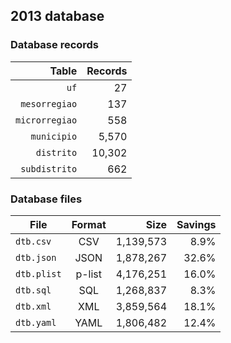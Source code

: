## 2013 database

### Database records

|          Table | Records |
| --------------:| -------:|
|           `uf` |      27 |
|  `mesorregiao` |     137 |
| `microrregiao` |     558 |
|    `municipio` |   5,570 |
|     `distrito` |  10,302 |
|  `subdistrito` |     662 |

### Database files

| File        | Format |      Size | Savings |
| ----------- |:------:| ---------:| -------:|
| `dtb.csv`   | CSV    | 1,139,573 |    8.9% |
| `dtb.json`  | JSON   | 1,878,267 |   32.6% |
| `dtb.plist` | p-list | 4,176,251 |   16.0% |
| `dtb.sql`   | SQL    | 1,268,837 |    8.3% |
| `dtb.xml`   | XML    | 3,859,564 |   18.1% |
| `dtb.yaml`  | YAML   | 1,806,482 |   12.4% |
